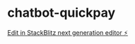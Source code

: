 # chatbot-quickpay

[Edit in StackBlitz next generation editor ⚡️](https://stackblitz.com/~/github.com/sivakumarai2828/chatbot-quickpay)